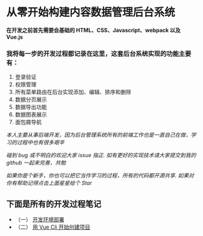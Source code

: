 # 从零开始构建内容数据管理后台系统
**在开发之前首先需要会基础的 HTML、CSS、Javascript、webpack 以及 Vue.js**
### 我将每一步的开发过程都记录在这里，这套后台系统实现的功能主要有：
1. 登录验证
2. 权限管理
3. 所有菜单路由在后台实现添加、编辑、排序和删除
4. 数据分页展示
5. 数据导出功能
6. 数据图表展示
7. 面包屑导航

_本人主要从事后端开发，因为后台管理系统所有的前端工作也是一直自己在做，学习的过程中也有很多艰辛_

_碰到 bug 或不明白的欢迎大家 issue 指正. 如有更好的实现技术请大家提交到我的 github 一起来完善，共勉_

_如果你是个新手，你也可以把它当作学习的过程，所有的代码都开源共享. 如果对你有帮助记得点击上面星星给个 Star_

## 下面是所有的开发过程笔记
* （一）  [开发环境部署](https://github.com/xcjiu/vue-admin-elementui/wiki/开发环境部署/)
* （二）  [用 Vue Cli 开始创建项目](https://github.com/xcjiu/vue-admin-elementui/wiki/用-Vue-Cli-开始创建项目)
